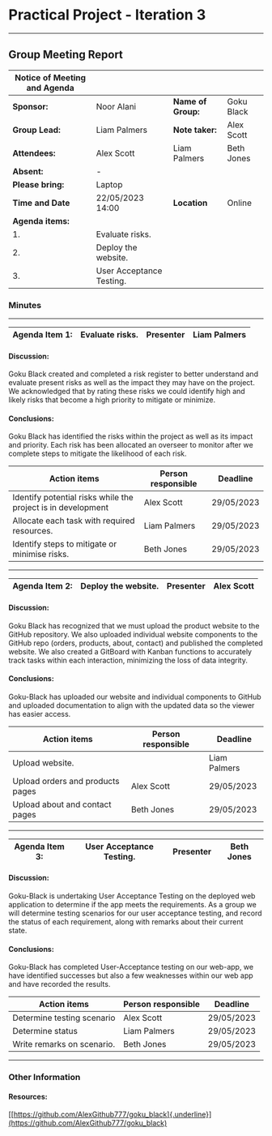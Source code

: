 # Practical Project - Iteration 3
---

## Group Meeting Report

| Notice of Meeting and Agenda |                     |                       |                   |
|------------------------------|---------------------|-----------------------|-------------------|
| **Sponsor:**                 |     Noor Alani      | **Name of Group:**    |     Goku Black    |
| **Group Lead:**              |     Liam Palmers    | **Note taker:**       |     Alex Scott    |
| **Attendees:**               | Alex Scott          | Liam Palmers          | Beth Jones        |
| **Absent:**                  | -                   |                       |                   |
| **Please bring:**            | Laptop              |                       |                   |
| **Time and Date**            | 22/05/2023 14:00    | **Location**          | Online            |
| **Agenda items:**            |                     |                       |                   |
| 1.                           |Evaluate risks.     |               |                   |
| 2.                           |Deploy the website.    |         |                   |
| 3.                           |User Acceptance Testing.|                 |                   |

### Minutes
---

| Agenda Item 1:|**Evaluate risks.**|Presenter|**Liam Palmers**|
|---------------|------------------------|---------|----------------| 


#### Discussion:
Goku Black created and completed a risk register to better understand and evaluate present risks as well as the impact they may have on the project. We acknowledged that by rating these risks we could identify high and likely risks that become a high priority to mitigate or minimize. 

#### Conclusions:
Goku Black has identified the risks within the project as well as its impact and priority. Each risk has been allocated an overseer to monitor after we complete steps to mitigate the likelihood of each risk. 


|     Action items                   | Person responsible | Deadline   |
|------------------------------------|--------------------|------------|
| Identify potential risks while the project is in development| Alex Scott | 29/05/2023 |
| Allocate each task with required resources.    | Liam Palmers   | 29/05/2023 |
| Identify steps to mitigate or minimise risks.   | Beth Jones     | 29/05/2023 |

---

| Agenda Item 2:|**Deploy the website.**|Presenter|**Alex Scott**|
|---------------|------------------------|---------|--------------| 


#### Discussion:

Goku Black has recognized that we must upload the product website to the GitHub repository. We also uploaded individual website components to the GitHub repo (orders, products, about, contact) and published the completed website. We also created a GitBoard with Kanban functions to accurately track tasks within each interaction, minimizing the loss of data integrity.
#### Conclusions:

Goku-Black has uploaded our website and individual components to GitHub and uploaded documentation to align with the updated data so the viewer has easier access. 

|     Action items                   | Person responsible  | Deadline   |
|------------------------------------|---------------------|------------|
| Upload website. |          | Liam Palmers                | 29/05/2023 |
| Upload orders and products pages  | Alex Scott  | 29/05/2023 |
| Upload about and contact pages     | Beth Jones    | 29/05/2023 |

---

| Agenda Item 3:|**User Acceptance Testing.**|Presenter|**Beth Jones**|
|---------------|------------------------------|---------|--------------| 

#### Discussion:
Goku-Black is undertaking User Acceptance Testing on the deployed web application to determine if the app meets the requirements. As a group we will determine testing scenarios for our user acceptance testing, and record the status of each requirement, along with remarks about their current state.

#### Conclusions:
Goku-Black has completed User-Acceptance testing on our web-app, we have identified successes but also a few weaknesses within our web app and have recorded the results. 

| Action items                                                       | Person responsible |  Deadline  |
|----------------------------------------------------------------------------|------------|------------|
| Determine testing scenario | Alex Scott | 29/05/2023 |
| Determine status   | Liam Palmers | 29/05/2023 |
| Write remarks on scenario. | Beth Jones | 29/05/2023 |

---

### Other Information

#### Resources:

[[https://github.com/AlexGithub777/goku_black]{.underline}](https://github.com/AlexGithub777/goku_black)


